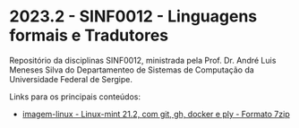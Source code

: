 # 2023.2 - SINF0012 - Linguagens formais e Tradutores

Repositório da disciplinas SINF0012, ministrada pela Prof. Dr. André Luis Meneses Silva do Departamenteo de Sistemas de Computação da Universidade Federal de Sergipe.           


Links para os principais conteúdos:

 - [imagem-linux - Linux-mint 21.2, com git, gh, docker e ply - Formato 7zip](./imagelinux)